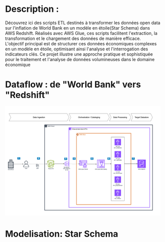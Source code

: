 # Description :

Découvrez ici des scripts ETL destinés à transformer les données open data sur l'inflation de World Bank en un modèle en étoile(Star Schema) dans AWS Redshift. Réalisés avec AWS Glue, ces scripts facilitent l'extraction, la transformation et le chargement des données de manière efficace. L'objectif principal est de structurer ces données économiques complexes en un modèle en étoile, optimisant ainsi l'analyse et l'interrogation des indicateurs clés. Ce projet illustre une approche pratique et sophistiquée pour le traitement et l'analyse de données volumineuses dans le domaine économique


# Dataflow : de "World Bank" vers "Redshift"

![](https://github.com/OumaymaMan/ETL-glue-/blob/main/Ressource_README/Diagramme%20dataflow.png?raw=true)

# Modelisation: Star Schema

![]()
